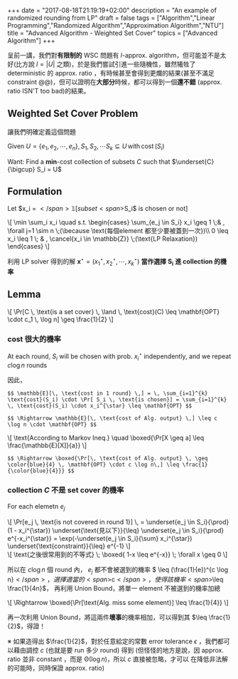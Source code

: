+++
date =  "2017-08-18T21:19:19+02:00"
description = "An example of randomized rounding from LP"
draft = false
tags = ["Algorithm","Linear Programming","Randomized Algorithm","Approximation Algorithm","NTU"]
title =  "Advanced Algorithm - Weighted Set Cover"
topics = ["Advanced Algorithm"]
+++

呈前一講，我們對**有限制的** WSC 問題有 <span>$l$</span>-approx. algorithm，但可能並不是太好(比方說 <span>$l=|U|$</span> 之類)，於是我們嘗試引進一些隨機性，雖然犧牲了 deterministic 的 approx. ratio ，有時候甚至會得到更爛的結果(甚至不滿足 constraint @@)，但可以證明在**大部分**時候，都可以得到一個**還不錯** (approx. ratio ISN'T too bad)的結果。

## Weighted Set Cover Problem

讓我們明確定義這個問題

Given <span>$U = \lbrace e_1,e_2,\cdots,e_n \rbrace, \, S_1,S_2,\cdots S_k \subseteq U \, \text{with} \, \text{cost}\,(S_i)$</span>

Want: Find a **min**-cost collection of subsets <span>$C$</span> such that <span>$\underset{C}{\bigcup} S_i = U$</span>

## Formulation

Let <span>$x_i = $</span>𝟙[subset <span>$S_i$</span> is chosen or not]

<div>
\[
\min \sum_i x_i \quad s.t. \begin{cases}
 \sum_{e_j \in S_i} x_i \geq 1 \;& , \forall j=1 \sim n \;(\because \text{每個element 都至少要被蓋到一次})\\
0  \leq x_i \leq 1 \; & , \cancel{x_i \in \mathbb{Z}} \;(\text{LP Relaxation})
\end{cases}
\]
</div>

利用 LP solver 得到的解 <span>$\mathbf{x}^{\star} = (x_1^{\star},x_2^{\star},\cdots,x_k^{\star})$</span> **當作選擇** <span>$\mathbf{S_i}$</span> **進 collection 的機率**

## Lemma

<div>
\[
\Pr[C \, \text{is a set cover} \, \land \, \text{cost}(C) \leq \mathbf{OPT} \cdot c_1 \, \log n] \geq \frac{1}{2}
\]
</div>

### cost 很大的機率

At each round, <span>$S_i$</span> will be chosen with prob. <span>$x_i^{\star}$</span> independently, and we repeat <span>$c \log n$</span> rounds

因此，

``$$
\mathbb{E}[\, \text{cost in 1 round} \,] = \, \sum_{i=1}^{k} \text{cost}(S_i) \cdot \Pr[ S_i \, \text{is chosen}] = \sum_{i=1}^{k} \, \text{cost}(S_i) \cdot x_i^{\star} \leq \mathbf{OPT}
$$``

``$$
\Rightarrow \mathbb{E}[\, \text{cost of Alg. output} \,] \leq c \log n \cdot \mathbf{OPT}
$$``

<div>
\[
\text{According to Markov Ineq.} \quad \boxed{\Pr[X \geq a] \leq \frac{\mathbb{E}[X]}{a}}
\]
</div>

``$$
\Rightarrow \boxed{\Pr[\, \text{cost of Alg. output} \, \geq \color{blue}{4} \, \mathbf{OPT} \cdot c \log n\,] \leq \frac{1}{\color{blue}{4}}}
$$``

### collection <span>$C$</span> 不是 set cover 的機率

For each elemetn <span>$e_j$</span>

<div>
\[
\Pr[e_j \, \text{is not covered in round 1}] \, = \underset{e_j \in S_i}{\prod}
(1 - x_i^{\star}) \underset{\text{見以下}}{\leq} \underset{e_j \in S_i}{\prod} e^{-x_i^{\star}} =
\exp(-\underset{e_j \in S_i}{\sum} x_i^{\star}) \underset{\text{constraint}}{\leq} e^{-1}
\]
</div>

<div>
\[
\text{之後很常用到的不等式} \; \boxed{ 1-x \leq e^{-x}} \; \forall x \geq 0
\]
</div>

所以在 <span>$c \log n$</span> 個 round 內， <span>$e_j$</span> 都不會被選到的機率 <span>$ \leq (\frac{1}{e})^{c \log n}$</span>，選擇適當的 <span>$c$</span> ，使得該機率 <span>$\leq \frac{1}{4n}$</span>，
再利用 Union Bound，將單一 element 不被選到的機率加總

<div>
\[
\Rightarrow \boxed{\Pr[\text{Alg. miss some element}] \leq \frac{1}{4}}
\]
</div>

再一次利用 Union Bound，將這兩件**壞事**的機率相加，可以得到其 <span>$\leq
\frac{1}{2}$</span>，得證！

※ 如果造得出 <span>$\frac{1}{2}$</span>，對於任意給定的常數 error tolerance
<span>$\epsilon$</span> ，我們都可以藉由調控 <span>$c$</span> (也就是要 run 多少
 round) 得到 (但怪怪的地方是說，因 approx. ratio 並非 constant ，而是
 <span>$\mathcal{\Theta}(\log n)$</span>，所以 <span>$c$</span> 直接被忽略，才可以
 在降低非法解的可能時，同時保證 approx. ratio)





